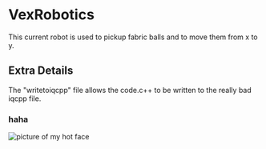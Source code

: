 # VexRobotics

This current robot is used to pickup fabric balls and to move them from x to y.

## Extra Details

The "writetoiqcpp" file allows the code.c++ to be written to the really bad iqcpp file.

### haha

![picture of my hot face](https://cdn.discordapp.com/attachments/950795743373971516/959555227743289404/IMG_7370.jpg)
